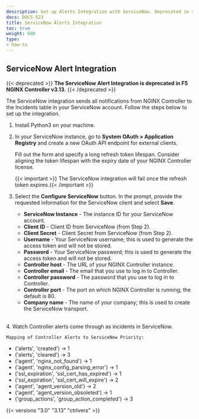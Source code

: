 ```yaml
---
description: Set up Alerts Integration with ServiceNow. Deprecated in v3.13.
docs: DOCS-523
title: ServiceNow Alerts Integration
toc: true
weight: 600
type:
- how-to
---
```


## ServiceNow Alert Integration

{{< deprecated >}}
**The ServiceNow Alert Integration is deprecated in F5 NGINX Controller v3.13.**
{{< /deprecated >}}

The ServiceNow integration sends all notifications from NGINX Controller to the Incidents table in your ServiceNow account. Follow the steps below to set up the integration.

1. Install Python3 on your machine.
2. In your ServiceNow instance, go to **System OAuth > Application Registry** and create a new OAuth API endpoint for external clients.

    Fill out the form and specify a long refresh token lifespan. Consider aligning the token lifespan with the expiry date of your NGINX Controller license.

    {{< important >}} The ServiceNow integration will fail once the refresh token expires.{{< /important >}}

3. Select the **Configure ServiceNow** button. In the prompt, provide the requested information for the ServiceNow client and select **Save**.

   - **ServiceNow Instance** - The instance ID for your ServiceNow account.
   - **Client ID** - Client ID from ServiceNow (from Step 2).
   - **Client Secret** - Client Secret from ServiceNow (from Step 2).
   - **Username** - Your ServiceNow username; this is used to generate the access token and will not be stored.
   - **Password** - Your ServiceNow password; this is used to generate the access token and will not be stored.
   - **Controller host** - The URL of your NGINX Controller instance.
   - **Controller email** - The email that you use to log in to Controller.
   - **Controller password** - The password that you use to log in to Controller.
   - **Controller port** - The port on which NGINX Controller is running; the default is 80.
   - **Company name** - The name of your company; this is used to create the ServiceNow transport.
<br>
4. Watch Controller alerts come through as incidents in ServiceNow.

    Mapping of Controller Alerts to ServiceNow Priority:

   - ('alerts', 'created')  → 1
   - ('alerts', 'cleared') → 3
   - ('agent', 'nginx_not_found') → 1
   - ('agent', 'nginx_config_parsing_error') → 1
   - ('ssl_expiration', 'ssl_cert_has_expired') → 1
   - ('ssl_expiration', 'ssl_cert_will_expire') → 2
   - ('agent', 'agent_version_old') → 2
   - ('agent', 'agent_version_obsoleted') → 1
   - ('group_actions', 'group_action_completed') → 3

{{< versions "3.0" "3.13" "ctrlvers" >}}

